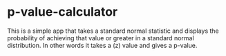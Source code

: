 # p-value-calculator
This is a simple app that takes a standard normal statistic and displays the probability of achieving that value or greater in a standard normal distribution. In other words it takes a (z) value and gives a p-value.
